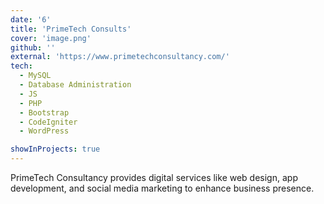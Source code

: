 ```yaml
---
date: '6'
title: 'PrimeTech Consults'
cover: 'image.png'
github: ''
external: 'https://www.primetechconsultancy.com/'
tech:
  - MySQL
  - Database Administration
  - JS
  - PHP
  - Bootstrap
  - CodeIgniter
  - WordPress

showInProjects: true
---
```


PrimeTech Consultancy provides digital services like web design, app development, and social media marketing to enhance business presence.
